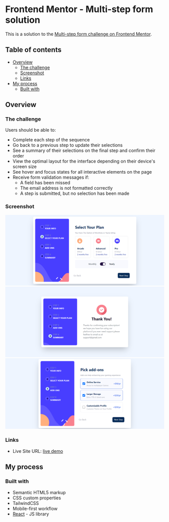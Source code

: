 # Frontend Mentor - Multi-step form solution

This is a solution to the [Multi-step form challenge on Frontend Mentor](https://www.frontendmentor.io/challenges/multistep-form-YVAnSdqQBJ).

## Table of contents

- [Overview](#overview)
  - [The challenge](#the-challenge)
  - [Screenshot](#screenshot)
  - [Links](#links)
- [My process](#my-process)
  - [Built with](#built-with)

## Overview

### The challenge

Users should be able to:

- Complete each step of the sequence
- Go back to a previous step to update their selections
- See a summary of their selections on the final step and confirm their order
- View the optimal layout for the interface depending on their device's screen size
- See hover and focus states for all interactive elements on the page
- Receive form validation messages if:
  - A field has been missed
  - The email address is not formatted correctly
  - A step is submitted, but no selection has been made

### Screenshot

![](./public/images/img.png)
![](./public/images/img1.png)
![](./public/images/img2.png)

### Links

- Live Site URL: [live demo](https://reactmultistepformalhamdu.netlify.app/)

## My process

### Built with

- Semantic HTML5 markup
- CSS custom properties
- TailwindCSS
- Mobile-first workflow
- [React](https://reactjs.org/) - JS library


